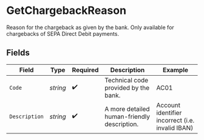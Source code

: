 # GetChargebackReason

Reason for the chargeback as given by the bank. Only available for chargebacks of SEPA Direct Debit payments.


## Fields

| Field                                            | Type                                             | Required                                         | Description                                      | Example                                          |
| ------------------------------------------------ | ------------------------------------------------ | ------------------------------------------------ | ------------------------------------------------ | ------------------------------------------------ |
| `Code`                                           | *string*                                         | :heavy_check_mark:                               | Technical code provided by the bank.             | AC01                                             |
| `Description`                                    | *string*                                         | :heavy_check_mark:                               | A more detailed human-friendly description.      | Account identifier incorrect (i.e. invalid IBAN) |